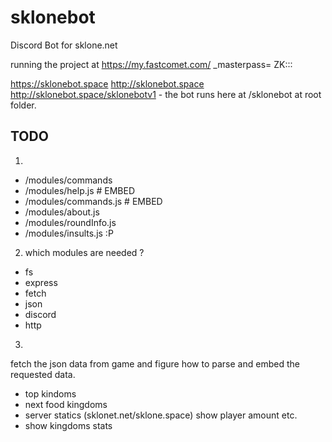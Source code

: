 # sklonebot
Discord Bot for sklone.net

running the project at https://my.fastcomet.com/
_masterpass= ZK:::

https://sklonebot.space
http://sklonebot.space
http://sklonebot.space/sklonebotv1 - the bot runs here at /sklonebot at root folder.

## TODO

1. 
 - /modules/commands
 - /modules/help.js # EMBED
 - /modules/commands.js # EMBED 
 - /modules/about.js
 - /modules/roundInfo.js
 - /modules/insults.js :P
 
 2. which modules are needed ?
 
- fs
- express
- fetch 
- json
- discord
- http

3.

fetch the json data from game and figure how to parse and embed the requested data.
 - top kindoms
 - next food kingdoms
 - server statics (sklonet.net/sklone.space) show player amount etc.
 - show kingdoms stats
 
 
